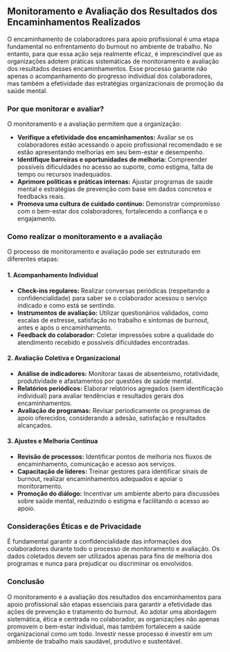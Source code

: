 
## Monitoramento e Avaliação dos Resultados dos Encaminhamentos Realizados

O encaminhamento de colaboradores para apoio profissional é uma etapa fundamental no enfrentamento do burnout no ambiente de trabalho. No entanto, para que essa ação seja realmente eficaz, é imprescindível que as organizações adotem práticas sistemáticas de monitoramento e avaliação dos resultados desses encaminhamentos. Esse processo garante não apenas o acompanhamento do progresso individual dos colaboradores, mas também a efetividade das estratégias organizacionais de promoção da saúde mental.

### Por que monitorar e avaliar?

O monitoramento e a avaliação permitem que a organização:

- **Verifique a efetividade dos encaminhamentos:** Avaliar se os colaboradores estão acessando o apoio profissional recomendado e se estão apresentando melhorias em seu bem-estar e desempenho.
- **Identifique barreiras e oportunidades de melhoria:** Compreender possíveis dificuldades no acesso ao suporte, como estigma, falta de tempo ou recursos inadequados.
- **Aprimore políticas e práticas internas:** Ajustar programas de saúde mental e estratégias de prevenção com base em dados concretos e feedbacks reais.
- **Promova uma cultura de cuidado contínuo:** Demonstrar compromisso com o bem-estar dos colaboradores, fortalecendo a confiança e o engajamento.

### Como realizar o monitoramento e a avaliação

O processo de monitoramento e avaliação pode ser estruturado em diferentes etapas:

#### 1. **Acompanhamento Individual**

- **Check-ins regulares:** Realizar conversas periódicas (respeitando a confidencialidade) para saber se o colaborador acessou o serviço indicado e como está se sentindo.
- **Instrumentos de avaliação:** Utilizar questionários validados, como escalas de estresse, satisfação no trabalho e sintomas de burnout, antes e após o encaminhamento.
- **Feedback do colaborador:** Coletar impressões sobre a qualidade do atendimento recebido e possíveis dificuldades encontradas.

#### 2. **Avaliação Coletiva e Organizacional**

- **Análise de indicadores:** Monitorar taxas de absenteísmo, rotatividade, produtividade e afastamentos por questões de saúde mental.
- **Relatórios periódicos:** Elaborar relatórios agregados (sem identificação individual) para avaliar tendências e resultados gerais dos encaminhamentos.
- **Avaliação de programas:** Revisar periodicamente os programas de apoio oferecidos, considerando a adesão, satisfação e resultados alcançados.

#### 3. **Ajustes e Melhoria Contínua**

- **Revisão de processos:** Identificar pontos de melhoria nos fluxos de encaminhamento, comunicação e acesso aos serviços.
- **Capacitação de líderes:** Treinar gestores para identificar sinais de burnout, realizar encaminhamentos adequados e apoiar o monitoramento.
- **Promoção do diálogo:** Incentivar um ambiente aberto para discussões sobre saúde mental, reduzindo o estigma e facilitando o acesso ao apoio.

### Considerações Éticas e de Privacidade

É fundamental garantir a confidencialidade das informações dos colaboradores durante todo o processo de monitoramento e avaliação. Os dados coletados devem ser utilizados apenas para fins de melhoria dos programas e nunca para prejudicar ou discriminar os envolvidos.

### Conclusão

O monitoramento e a avaliação dos resultados dos encaminhamentos para apoio profissional são etapas essenciais para garantir a efetividade das ações de prevenção e tratamento do burnout. Ao adotar uma abordagem sistemática, ética e centrada no colaborador, as organizações não apenas promovem o bem-estar individual, mas também fortalecem a saúde organizacional como um todo. Investir nesse processo é investir em um ambiente de trabalho mais saudável, produtivo e sustentável.
```
